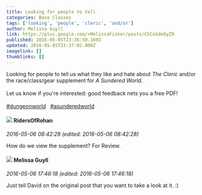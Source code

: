 ```yaml
---
title: Looking for people to tell
categories: Base Classes
tags: ['looking', 'people', 'cleric', 'and/or']
author: Melissa Guyll
link: https://plus.google.com/+MelissaFisher/posts/G5CoSdeQyZ9
published: 2016-05-05T23:36:50.169Z
updated: 2016-05-05T23:37:02.000Z
imagelink: []
thumblinks: []
---
```


Looking for people to tell us what they like and hate about <i>The Cleric</i> and/or the race/class/gear supplement for <i>A Sundered World</i>.<br /><br />Let us know if you&#39;re interested: good feedback nets you a free PDF!<br /><br /> <a rel="nofollow" class="ot-hashtag" href="https://plus.google.com/s/%23dungeonworld/posts">#dungeonworld</a>   <a rel="nofollow" class="ot-hashtag" href="https://plus.google.com/s/%23asunderedworld/posts">#asunderedworld</a>  
<div id='comment z13cjnxrvki4v53mu232tznqwwi2znhas04'>
  <h4><img src='{{site.baseurl}}//images/avatars/105027753407294580081_photo.jpg'> RidersOfRohan</h4>
      <p><cite>2016-05-06 08:42:28 (edited: 2016-05-06 08:42:28)</cite></p>
        <p>How do we view the supplement? For Review.</p>
</div>
        

<div id='comment z13cjnxrvki4v53mu232tznqwwi2znhas04'>
  <h4><img src='{{site.baseurl}}//images/avatars/104623400813415689503_photo.jpg'> Melissa Guyll</h4>
      <p><cite>2016-05-06 17:46:18 (edited: 2016-05-06 17:46:18)</cite></p>
        <p>Just tell David on the original post that you want to take a look at it. :)</p>
</div>
        